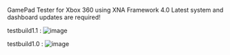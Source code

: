GamePad Tester for Xbox 360 using XNA Framework 4.0 
Latest system and dashboard updates are required!

testbuild1.1 : 
![image](https://github.com/user-attachments/assets/e1b9d233-0400-4c14-8ca8-54d010ea029e)

testbuild1.0 :
![image](https://github.com/user-attachments/assets/648522ef-4508-42b3-b395-178db8b6fbdf)


